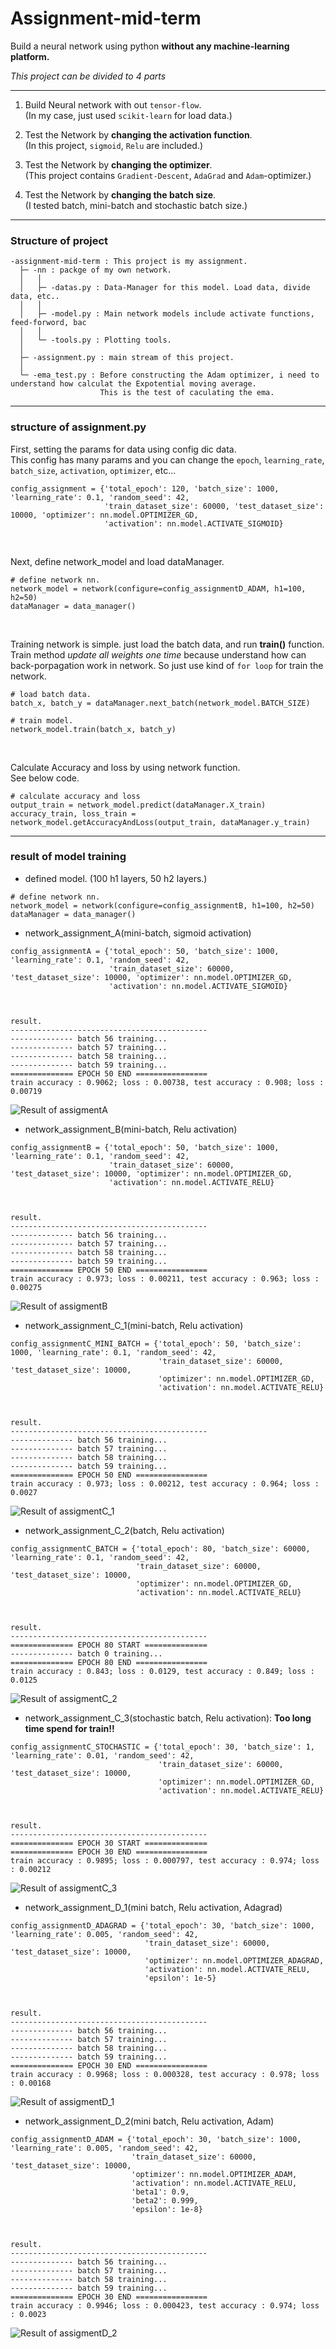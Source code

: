 <h1>Assignment-mid-term</h1>  

Build a neural network using python **without any machine-learning platform.**
  
_This project can be divided to 4 parts_
  
---  

1. Build Neural network with out `tensor-flow`.  
(In my case, just used `scikit-learn` for load data.)

2. Test the Network by **changing the activation function**.  
(In this project, `sigmoid`, `Relu` are included.)

3. Test the Network by **changing the optimizer**.  
(This project contains `Gradient-Descent`, `AdaGrad` and `Adam`-optimizer.)

4. Test the Network by **changing the batch size**.  
(I tested batch, mini-batch and stochastic batch size.) 

  
---

<h3>Structure of project</h3>

~~~
-assignment-mid-term : This project is my assignment.
  ├─ -nn : packge of my own network.
  │   │
  │   ├─ -datas.py : Data-Manager for this model. Load data, divide data, etc..
  │   │
  │   ├─ -model.py : Main network models include activate functions, feed-forword, bac
  │   │
  │   └─ -tools.py : Plotting tools.
  │
  ├─ -assignment.py : main stream of this project.
  │
  └─ -ema_test.py : Before constructing the Adam optimizer, i need to understand how calculat the Expotential moving average.
                    This is the test of caculating the ema. 
~~~

 
---
 
<h3>structure of assignment.py</h3>

First, setting the params for data using config dic data.   
This config has many params and you can change the `epoch`, `learning_rate`, `batch_size`, `activation`, `optimizer`, etc...  
~~~
config_assignment = {'total_epoch': 120, 'batch_size': 1000, 'learning_rate': 0.1, 'random_seed': 42,
                     'train_dataset_size': 60000, 'test_dataset_size': 10000, 'optimizer': nn.model.OPTIMIZER_GD,
                     'activation': nn.model.ACTIVATE_SIGMOID}
~~~  
<br/>

Next, define network_model and load dataManager.
~~~
# define network nn.
network_model = network(configure=config_assignmentD_ADAM, h1=100, h2=50)
dataManager = data_manager()
~~~

<br/>

Training network is simple. just load the batch data, and run **train()** function.  
Train method _update all weights one time_ because understand how can back-porpagation work in network. So just use kind of `for loop` for train the network.
~~~
# load batch data.
batch_x, batch_y = dataManager.next_batch(network_model.BATCH_SIZE)

# train model.
network_model.train(batch_x, batch_y)
~~~
  
  
<br/>

Calculate Accuracy and loss by using network function.  
See below code.

~~~
# calculate accuracy and loss
output_train = network_model.predict(dataManager.X_train)
accuracy_train, loss_train = network_model.getAccuracyAndLoss(output_train, dataManager.y_train)
~~~

 
---
 
<h3>result of model training </h3>

- defined model. (100 h1 layers, 50 h2 layers.)
~~~
# define network nn.
network_model = network(configure=config_assignmentB, h1=100, h2=50)
dataManager = data_manager()
~~~


- network_assignment_A(mini-batch, sigmoid activation)
~~~
config_assignmentA = {'total_epoch': 50, 'batch_size': 1000, 'learning_rate': 0.1, 'random_seed': 42,
                      'train_dataset_size': 60000, 'test_dataset_size': 10000, 'optimizer': nn.model.OPTIMIZER_GD,
                      'activation': nn.model.ACTIVATE_SIGMOID}
                      
                   
       
result.   
--------------------------------------------
-------------- batch 56 training...
-------------- batch 57 training...
-------------- batch 58 training...
-------------- batch 59 training...
============== EPOCH 50 END ================
train accuracy : 0.9062; loss : 0.00738, test accuracy : 0.908; loss : 0.00719                                         
~~~
![Result of assigmentA]("https://github.com/hololee/assignment-mid-term/blob/master/images/plot_a.png?raw=true")  


- network_assignment_B(mini-batch, Relu activation)
~~~
config_assignmentB = {'total_epoch': 50, 'batch_size': 1000, 'learning_rate': 0.1, 'random_seed': 42,
                      'train_dataset_size': 60000, 'test_dataset_size': 10000, 'optimizer': nn.model.OPTIMIZER_GD,
                      'activation': nn.model.ACTIVATE_RELU}
                      
                   
       
result.   
--------------------------------------------
-------------- batch 56 training...
-------------- batch 57 training...
-------------- batch 58 training...
-------------- batch 59 training...
============== EPOCH 50 END ================
train accuracy : 0.973; loss : 0.00211, test accuracy : 0.963; loss : 0.00275
~~~
![Result of assigmentB]("https://github.com/hololee/assignment-mid-term/blob/master/images/plot_b.png?raw=true")  


- network_assignment_C_1(mini-batch, Relu activation)
~~~
config_assignmentC_MINI_BATCH = {'total_epoch': 50, 'batch_size': 1000, 'learning_rate': 0.1, 'random_seed': 42,
                                 'train_dataset_size': 60000, 'test_dataset_size': 10000,
                                 'optimizer': nn.model.OPTIMIZER_GD,
                                 'activation': nn.model.ACTIVATE_RELU}            
                   
    
       
result.   
--------------------------------------------
-------------- batch 56 training...
-------------- batch 57 training...
-------------- batch 58 training...
-------------- batch 59 training...
============== EPOCH 50 END ================
train accuracy : 0.973; loss : 0.00212, test accuracy : 0.964; loss : 0.0027
~~~
![Result of assigmentC_1]("https://github.com/hololee/assignment-mid-term/blob/master/images/plot_c_1.png?raw=true")

- network_assignment_C_2(batch, Relu activation)
~~~
config_assignmentC_BATCH = {'total_epoch': 80, 'batch_size': 60000, 'learning_rate': 0.1, 'random_seed': 42,
                            'train_dataset_size': 60000, 'test_dataset_size': 10000,
                            'optimizer': nn.model.OPTIMIZER_GD,
                            'activation': nn.model.ACTIVATE_RELU}            
                   
    
       
result.   
--------------------------------------------
============== EPOCH 80 START ==============
-------------- batch 0 training...
============== EPOCH 80 END ================
train accuracy : 0.843; loss : 0.0129, test accuracy : 0.849; loss : 0.0125
~~~
![Result of assigmentC_2]("https://github.com/hololee/assignment-mid-term/blob/master/images/plot_c_2.png?raw=true")

- network_assignment_C_3(stochastic batch, Relu activation): **Too long time spend for train!!**
~~~
config_assignmentC_STOCHASTIC = {'total_epoch': 30, 'batch_size': 1, 'learning_rate': 0.01, 'random_seed': 42,
                                 'train_dataset_size': 60000, 'test_dataset_size': 10000,
                                 'optimizer': nn.model.OPTIMIZER_GD,
                                 'activation': nn.model.ACTIVATE_RELU}           
                   
    
       
result.   
--------------------------------------------
============== EPOCH 30 START ==============
============== EPOCH 30 END ================
train accuracy : 0.9895; loss : 0.000797, test accuracy : 0.974; loss : 0.00212
~~~
![Result of assigmentC_3]("https://github.com/hololee/assignment-mid-term/blob/master/images/plot_c_3.png?raw=true")

- network_assignment_D_1(mini batch, Relu activation, Adagrad)
~~~
config_assignmentD_ADAGRAD = {'total_epoch': 30, 'batch_size': 1000, 'learning_rate': 0.005, 'random_seed': 42,
                              'train_dataset_size': 60000, 'test_dataset_size': 10000,
                              'optimizer': nn.model.OPTIMIZER_ADAGRAD,
                              'activation': nn.model.ACTIVATE_RELU,
                              'epsilon': 1e-5}   
                   
    
       
result.   
--------------------------------------------
-------------- batch 56 training...
-------------- batch 57 training...
-------------- batch 58 training...
-------------- batch 59 training...
============== EPOCH 30 END ================
train accuracy : 0.9968; loss : 0.000328, test accuracy : 0.978; loss : 0.00168
~~~
![Result of assigmentD_1]("./images/plot_a.png")


- network_assignment_D_2(mini batch, Relu activation, Adam)
~~~
config_assignmentD_ADAM = {'total_epoch': 30, 'batch_size': 1000, 'learning_rate': 0.005, 'random_seed': 42,
                           'train_dataset_size': 60000, 'test_dataset_size': 10000,
                           'optimizer': nn.model.OPTIMIZER_ADAM,
                           'activation': nn.model.ACTIVATE_RELU,
                           'beta1': 0.9,
                           'beta2': 0.999,
                           'epsilon': 1e-8}  
                   
    
       
result.   
--------------------------------------------
-------------- batch 56 training...
-------------- batch 57 training...
-------------- batch 58 training...
-------------- batch 59 training...
============== EPOCH 30 END ================
train accuracy : 0.9946; loss : 0.000423, test accuracy : 0.974; loss : 0.0023

~~~
![Result of assigmentD_2]("https://github.com/hololee/assignment-mid-term/blob/master/images/plot_d_2.png?raw=true")

 